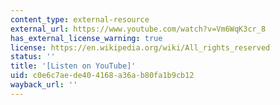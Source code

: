 ```yaml
---
content_type: external-resource
external_url: https://www.youtube.com/watch?v=Vm6WqK3cr_8
has_external_license_warning: true
license: https://en.wikipedia.org/wiki/All_rights_reserved
status: ''
title: '[Listen on YouTube]'
uid: c0e6c7ae-de40-4168-a36a-b80fa1b9cb12
wayback_url: ''
---
```

